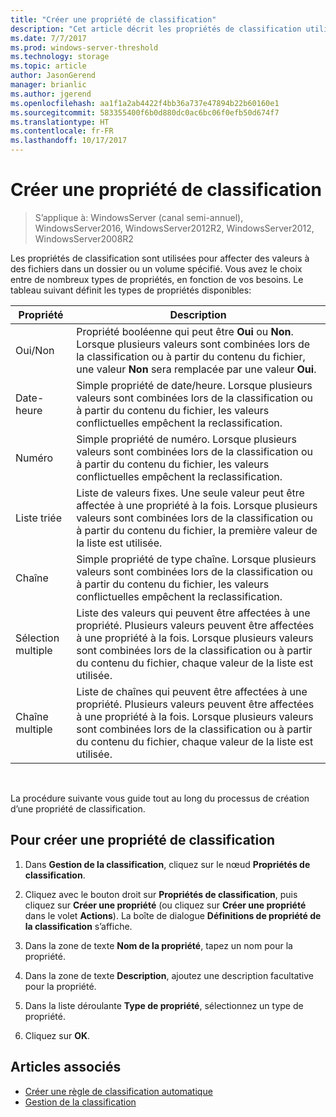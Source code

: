```yaml
---
title: "Créer une propriété de classification"
description: "Cet article décrit les propriétés de classification utilisées pour affecter des valeurs à des fichiers dans un dossier ou un volume spécifié."
ms.date: 7/7/2017
ms.prod: windows-server-threshold
ms.technology: storage
ms.topic: article
author: JasonGerend
manager: brianlic
ms.author: jgerend
ms.openlocfilehash: aa1f1a2ab4422f4bb36a737e47894b22b60160e1
ms.sourcegitcommit: 583355400f6b0d880dc0ac6bc06f0efb50d674f7
ms.translationtype: HT
ms.contentlocale: fr-FR
ms.lasthandoff: 10/17/2017
---
```

# <a name="create-a-classification-property"></a>Créer une propriété de classification

> S’applique à: WindowsServer (canal semi-annuel), WindowsServer2016, WindowsServer2012R2, WindowsServer2012, WindowsServer2008R2

Les propriétés de classification sont utilisées pour affecter des valeurs à des fichiers dans un dossier ou un volume spécifié. Vous avez le choix entre de nombreux types de propriétés, en fonction de vos besoins. Le tableau suivant définit les types de propriétés disponibles:

|Propriété | Description |
| --- | --- |
| Oui/Non | Propriété booléenne qui peut être **Oui** ou **Non**. Lorsque plusieurs valeurs sont combinées lors de la classification ou à partir du contenu du fichier, une valeur **Non** sera remplacée par une valeur **Oui**. |
| Date-heure | Simple propriété de date/heure. Lorsque plusieurs valeurs sont combinées lors de la classification ou à partir du contenu du fichier, les valeurs conflictuelles empêchent la reclassification. |
| Numéro | Simple propriété de numéro. Lorsque plusieurs valeurs sont combinées lors de la classification ou à partir du contenu du fichier, les valeurs conflictuelles empêchent la reclassification. |
| Liste triée | Liste de valeurs fixes. Une seule valeur peut être affectée à une propriété à la fois. Lorsque plusieurs valeurs sont combinées lors de la classification ou à partir du contenu du fichier, la première valeur de la liste est utilisée. |
| Chaîne | Simple propriété de type chaîne. Lorsque plusieurs valeurs sont combinées lors de la classification ou à partir du contenu du fichier, les valeurs conflictuelles empêchent la reclassification. |
| Sélection multiple | Liste des valeurs qui peuvent être affectées à une propriété. Plusieurs valeurs peuvent être affectées à une propriété à la fois. Lorsque plusieurs valeurs sont combinées lors de la classification ou à partir du contenu du fichier, chaque valeur de la liste est utilisée. |
| Chaîne multiple | Liste de chaînes qui peuvent être affectées à une propriété. Plusieurs valeurs peuvent être affectées à une propriété à la fois. Lorsque plusieurs valeurs sont combinées lors de la classification ou à partir du contenu du fichier, chaque valeur de la liste est utilisée. |

<br />

La procédure suivante vous guide tout au long du processus de création d’une propriété de classification.

## <a name="to-create-a-classification-property"></a>Pour créer une propriété de classification

1.  Dans **Gestion de la classification**, cliquez sur le nœud **Propriétés de classification**.

2.  Cliquez avec le bouton droit sur **Propriétés de classification**, puis cliquez sur **Créer une propriété** (ou cliquez sur **Créer une propriété** dans le volet **Actions**). La boîte de dialogue **Définitions de propriété de la classification** s’affiche.

3.  Dans la zone de texte **Nom de la propriété**, tapez un nom pour la propriété.

4.  Dans la zone de texte **Description**, ajoutez une description facultative pour la propriété.

5.  Dans la liste déroulante **Type de propriété**, sélectionnez un type de propriété.

6.  Cliquez sur **OK**.

## <a name="see-also"></a>Articles associés

-   [Créer une règle de classification automatique](create-automatic-classification-rule.md)
-   [Gestion de la classification](classification-management.md)